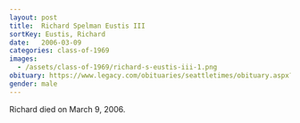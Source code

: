 ```yaml
---
layout: post
title:  Richard Spelman Eustis III
sortKey: Eustis, Richard
date:   2006-03-09
categories: class-of-1969
images:
  - /assets/class-of-1969/richard-s-eustis-iii-1.png
obituary: https://www.legacy.com/obituaries/seattletimes/obituary.aspx?n=Richard-Eustis&pid=17200431
gender: male
---
```

Richard died on March 9, 2006.
